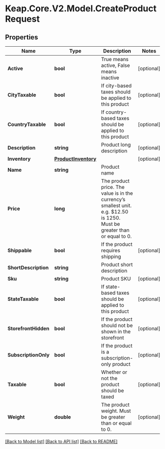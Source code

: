 # Keap.Core.V2.Model.CreateProductRequest

## Properties

Name | Type | Description | Notes
------------ | ------------- | ------------- | -------------
**Active** | **bool** | True means active, False means inactive | [optional] 
**CityTaxable** | **bool** | If city-based taxes should be applied to this product | [optional] 
**CountryTaxable** | **bool** | If country-based taxes should be applied to this product | [optional] 
**Description** | **string** | Product long description | [optional] 
**Inventory** | [**ProductInventory**](ProductInventory.md) |  | [optional] 
**Name** | **string** | Product name | 
**Price** | **long** | The product price. The value is in the currency’s smallest unit. e.g. $12.50 is 1250. Must be greater than or equal to 0. | 
**Shippable** | **bool** | If the product requires shipping | [optional] 
**ShortDescription** | **string** | Product short description | 
**Sku** | **string** | Product SKU | [optional] 
**StateTaxable** | **bool** | If state-based taxes should be applied to this product | [optional] 
**StorefrontHidden** | **bool** | If the product should not be shown in the storefront | [optional] 
**SubscriptionOnly** | **bool** | If the product is a subscription-only product | [optional] 
**Taxable** | **bool** | Whether or not the product should be taxed | [optional] 
**Weight** | **double** | The product weight. Must be greater than or equal to 0. | [optional] 

[[Back to Model list]](../README.md#documentation-for-models) [[Back to API list]](../README.md#documentation-for-api-endpoints) [[Back to README]](../README.md)

